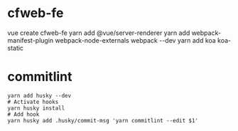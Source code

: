 <!--
 * @Date: 2022-03-31 08:26:49
 * @LastEditors: geekwen
 * @LastEditTime: 2022-04-02 02:04:53
 * @FilePath: /cfweb-fe/README.md
 * @Description: Description
-->
# cfweb-fe

vue create cfweb-fe
yarn add @vue/server-renderer
yarn add  webpack-manifest-plugin webpack-node-externals webpack --dev
yarn add koa koa-static

# commitlint

```shell
yarn add husky --dev
# Activate hooks
yarn husky install
# Add hook
yarn husky add .husky/commit-msg 'yarn commitlint --edit $1'
```
